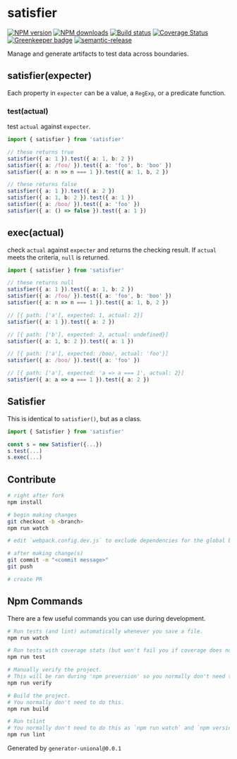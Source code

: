# satisfier

[![NPM version][npm-image]][npm-url]
[![NPM downloads][downloads-image]][downloads-url]
[![Build status][travis-image]][travis-url]
[![Coverage Status][coveralls-image]][coveralls-url]
[![Greenkeeper badge](https://badges.greenkeeper.io/unional/satisfier.svg)](https://greenkeeper.io/)
[![semantic-release](https://img.shields.io/badge/%20%20%F0%9F%93%A6%F0%9F%9A%80-semantic--release-e10079.svg)](https://github.com/semantic-release/semantic-release)

Manage and generate artifacts to test data across boundaries.

## satisfier(expecter)

Each property in `expecter` can be a value, a `RegExp`, or a predicate function.

### test(actual)

test `actual` against `expecter`.

```ts
import { satisfier } from 'satisfier'

// these returns true
satisfier({ a: 1 }).test({ a: 1, b: 2 })
satisfier({ a: /foo/ }).test({ a: 'foo', b: 'boo' })
satisfier({ a: n => n === 1 }).test({ a: 1, b, 2 })

// these returns false
satisfier({ a: 1 }).test({ a: 2 })
satisfier({ a: 1, b: 2 }).test({ a: 1 })
satisfier({ a: /boo/ }).test({ a: 'foo' })
satisfier({ a: () => false }).test({ a: 1 })
```

## exec(actual)

check `actual` against `expecter` and returns the checking result.
If `actual` meets the criteria, `null` is returned.

```ts
import { satisfier } from 'satisfier'

// these returns null
satisfier({ a: 1 }).test({ a: 1, b: 2 })
satisfier({ a: /foo/ }).test({ a: 'foo', b: 'boo' })
satisfier({ a: n => n === 1 }).test({ a: 1, b, 2 })

// [{ path: ['a'], expected: 1, actual: 2}]
satisfier({ a: 1 }).test({ a: 2 })

// [{ path: ['b'], expected: 2, actual: undefined}]
satisfier({ a: 1, b: 2 }).test({ a: 1 })

// [{ path: ['a'], expected: /boo/, actual: 'foo'}]
satisfier({ a: /boo/ }).test({ a: 'foo' })

// [{ path: ['a'], expected: 'a => a === 1', actual: 2}]
satisfier({ a: a => a === 1 }).test({ a: 2 })
```

## Satisfier

This is identical to `satisfier()`, but as a class.

```ts
import { Satisfier } from 'satisfier'

const s = new Satisfier({...})
s.test(...)
s.exec(...)
```

## Contribute

```sh
# right after fork
npm install

# begin making changes
git checkout -b <branch>
npm run watch

# edit `webpack.config.dev.js` to exclude dependencies for the global build.

# after making change(s)
git commit -m "<commit message>"
git push

# create PR
```

## Npm Commands

There are a few useful commands you can use during development.

```sh
# Run tests (and lint) automatically whenever you save a file.
npm run watch

# Run tests with coverage stats (but won't fail you if coverage does not meet criteria)
npm run test

# Manually verify the project.
# This will be ran during 'npm preversion' so you normally don't need to run this yourself.
npm run verify

# Build the project.
# You normally don't need to do this.
npm run build

# Run tslint
# You normally don't need to do this as `npm run watch` and `npm version` will automatically run lint for you.
npm run lint
```

Generated by `generator-unional@0.0.1`

[npm-image]: https://img.shields.io/npm/v/satisfier.svg?style=flat
[npm-url]: https://npmjs.org/package/satisfier
[downloads-image]: https://img.shields.io/npm/dm/satisfier.svg?style=flat
[downloads-url]: https://npmjs.org/package/satisfier
[travis-image]: https://img.shields.io/travis/unional/satisfier/master.svg?style=flat
[travis-url]: https://travis-ci.org/unional/satisfier?branch=master
[coveralls-image]: https://coveralls.io/repos/github/unional/satisfier/badge.svg
[coveralls-url]: https://coveralls.io/github/unional/satisfier
